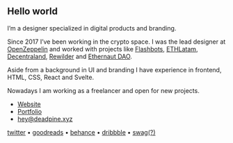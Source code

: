 ## Hello world

I’m a designer specialized in digital products and branding.

Since 2017 I’ve been working in the crypto space. I was the lead designer at [OpenZeppelin](https://openzeppelin.com/) and worked with projects like [Flashbots](https://flashbots.net/), [ETHLatam](http://ethlatam.org/), [Decentraland](https://decentraland.org/), [Rewilder](https://app.rewilder.xyz/#) and [Ethernaut DAO](https://mint.ethernautdao.io/#about).

Aside from a background in UI and branding I have experience in frontend, HTML, CSS, React and Svelte.

Nowadays I am working as a freelancer and open for new projects.

- [Website](https://deadpine.xyz/)
- [Portfolio](https://www.figma.com/file/mmbH1d55gxXUbLVRbcEq4o/Deadpine-Portfolio?node-id=0%3A1)
- hey@deadpine.xyz

[twitter](https://twitter.com/deadpine_xyz) • [goodreads](https://goodreads.com/deadpine) • [behance](https://www.behance.net/deadpine) • [dribbble](https://dribbble.com/deadpine) • [swag(?)](https://store.deadpine.xyz)

<!---
deadpine/deadpine is a ✨ special ✨ repository because its `README.md` (this file) appears on your GitHub profile.
You can click the Preview link to take a look at your changes.
--->
